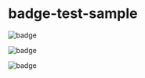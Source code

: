 # badge-test-sample


![badge](https://badges.rhems-japan.com/api-get-badge.svg?user_id=SuXRjLryiXUnKMsqxKYMqFfpS6t2&organization=0neriver&repo=badge-test-sample&app=badge-test-sample&branch=master&cised=true&update=20211201-062047)

![badge](https://badges.rhems-japan.com/api-get-badge.svg?user_id=SuXRjLryiXUnKMsqxKYMqFfpS6t2&timedelta=9&organization=0neriver&repo=badge-test-sample&app=badge-test-sample&branch=master&cised=true&update=20211201-062047)


![badge](https://ichilab-test.tcpexposer.com/api-request-ip)

